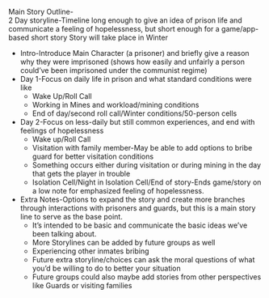 Main Story Outline-   
2 Day storyline-Timeline long enough to give an idea of prison life and communicate a feeling of hopelessness, but short enough for a game/app-based short story
Story will take place in Winter   
 - Intro-Introduce Main Character (a prisoner) and briefly give a reason why they were imprisoned (shows how easily and unfairly a person could’ve been imprisoned under the communist regime)   
 - Day 1-Focus on daily life in prison and what standard conditions were like   
    - Wake Up/Roll Call   
    - Working in Mines and workload/mining conditions   
    - End of day/second roll call/Winter conditions/50-person cells   
 - Day 2-Focus on less-daily but still common experiences, and end with feelings of hopelessness   
    - Wake up/Roll Call   
    - Visitation with family member-May be able to add options to bribe guard for better visitation conditions   
    - Something occurs either during visitation or during mining in the day that gets the player in trouble   
    - Isolation Cell/Night in Isolation Cell/End of story-Ends game/story on a low note for emphasized feeling of hopelessness.   
 - Extra Notes-Options to expand the story and create more branches through interactions with prisoners and guards, but this is a main story line to serve as the base point.
    - It’s intended to be basic and communicate the basic ideas we’ve been talking about.   
    - More Storylines can be added by future groups as well   
    - Experiencing other inmates bribing   
    - Future extra storyline/choices can ask the moral questions of what you’d be willing to do to better your situation   
    - Future groups could also maybe add stories from other perspectives like Guards or visiting families   
